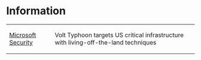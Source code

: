 # Information
<table>
  <tr>
    <td>
      <a href="https://www.microsoft.com/en-us/security/blog/2023/05/24/volt-typhoon-targets-us-critical-infrastructure-with-living-off-the-land-techniques/">Microsoft Security</a>
    </td>
    <td>
      <p>Volt Typhoon targets US critical infrastructure with living-off-the-land techniques</p>
    </td>
  </tr>
</table>

